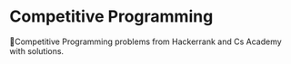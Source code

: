# Competitive Programming
:rocket:Competitive Programming problems from Hackerrank and Cs Academy with solutions.
